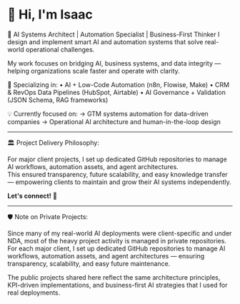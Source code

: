 # 👋 Hi, I'm Isaac

🚀 AI Systems Architect | Automation Specialist | Business-First Thinker
I design and implement smart AI and automation systems that solve real-world operational challenges.

My work focuses on bridging AI, business systems, and data integrity — helping organizations scale faster and operate with clarity.

🔧 Specializing in:
• AI + Low-Code Automation (n8n, Flowise, Make)
• CRM & RevOps Data Pipelines (HubSpot, Airtable)
• AI Governance + Validation (JSON Schema, RAG frameworks)

💡 Currently focused on:
→ GTM systems automation for data-driven companies
→ Operational AI architecture and human-in-the-loop design 

---

🏛️ Project Delivery Philosophy:

For major client projects, I set up dedicated GitHub repositories to manage AI workflows, automation assets, and agent architectures.  
This ensured transparency, future scalability, and easy knowledge transfer — empowering clients to maintain and grow their AI systems independently.


**Let's connect!** 🚀  

---

🛡️ Note on Private Projects:

Since many of my real-world AI deployments were client-specific and under NDA, most of the heavy project activity is managed in private repositories.  
For each major client, I set up dedicated GitHub repositories to manage AI workflows, automation assets, and agent architectures — ensuring transparency, scalability, and easy future maintenance.

The public projects shared here reflect the same architecture principles, KPI-driven implementations, and business-first AI strategies that I used for real deployments.

